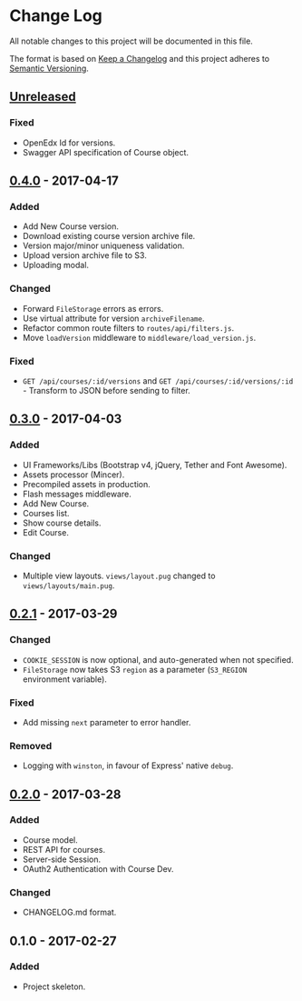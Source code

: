# Change Log
All notable changes to this project will be documented in this file.

The format is based on [Keep a Changelog](http://keepachangelog.com/)
and this project adheres to [Semantic Versioning](http://semver.org/).

## [Unreleased][]
### Fixed
-   OpenEdx Id for versions.
-   Swagger API specification of Course object.

## [0.4.0][] - 2017-04-17
### Added
-   Add New Course version.
-   Download existing course version archive file.
-   Version major/minor uniqueness validation.
-   Upload version archive file to S3.
-   Uploading modal.

### Changed
-   Forward `FileStorage` errors as errors.
-   Use virtual attribute for version `archiveFilename`.
-   Refactor common route filters to `routes/api/filters.js`.
-   Move `loadVersion` middleware to `middleware/load_version.js`.

### Fixed
-   `GET /api/courses/:id/versions` and `GET /api/courses/:id/versions/:id` -
    Transform to JSON before sending to filter.

## [0.3.0][] - 2017-04-03
### Added
-   UI Frameworks/Libs (Bootstrap v4, jQuery, Tether and Font Awesome).
-   Assets processor (Mincer).
-   Precompiled assets in production.
-   Flash messages middleware.
-   Add New Course.
-   Courses list.
-   Show course details.
-   Edit Course.

### Changed
-   Multiple view layouts. `views/layout.pug` changed to `views/layouts/main.pug`.

## [0.2.1][] - 2017-03-29
### Changed
-   `COOKIE_SESSION` is now optional, and auto-generated when not specified.
-   `FileStorage` now takes S3 `region` as a parameter (`S3_REGION` environment
    variable).

### Fixed
-   Add missing `next` parameter to error handler.

### Removed
-   Logging with `winston`, in favour of Express' native `debug`.

## [0.2.0][] - 2017-03-28
### Added
-   Course model.
-   REST API for courses.
-   Server-side Session.
-   OAuth2 Authentication with Course Dev.

### Changed
-   CHANGELOG.md format.

## 0.1.0 - 2017-02-27
### Added
-   Project skeleton.

[Unreleased]: https://github.ibm.com/bdu/chell/compare/0.4.0...HEAD
[0.4.0]: https://github.ibm.com/bdu/chell/compare/0.3.0...0.4.0
[0.3.0]: https://github.ibm.com/bdu/chell/compare/0.2.1...0.3.0
[0.2.1]: https://github.ibm.com/bdu/chell/compare/0.2.0...0.2.1
[0.2.0]: https://github.ibm.com/bdu/chell/compare/0.1.0...0.2.0
